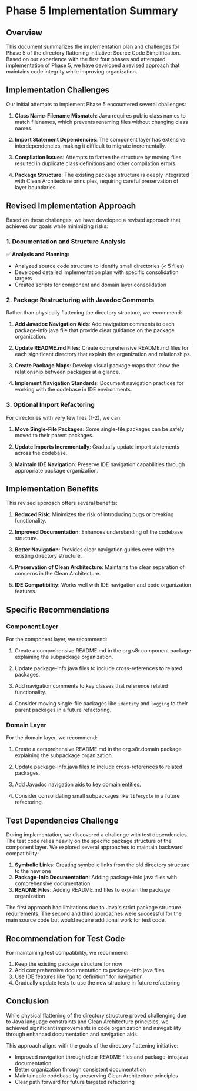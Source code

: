 <!--
Copyright (c) 2025 Eric C. Mumford (@heymumford)

This software was developed with analytical assistance from AI tools 
including Claude 3.7 Sonnet, Claude Code, and Google Gemini Deep Research,
which were used as paid services. All intellectual property rights 
remain exclusively with the copyright holder listed above.

Licensed under the Mozilla Public License 2.0
-->

# Phase 5 Implementation Summary

## Overview

This document summarizes the implementation plan and challenges for Phase 5 of the directory flattening initiative: Source Code Simplification. Based on our experience with the first four phases and attempted implementation of Phase 5, we have developed a revised approach that maintains code integrity while improving organization.

## Implementation Challenges

Our initial attempts to implement Phase 5 encountered several challenges:

1. **Class Name-Filename Mismatch**: Java requires public class names to match filenames, which prevents renaming files without changing class names.

2. **Import Statement Dependencies**: The component layer has extensive interdependencies, making it difficult to migrate incrementally.

3. **Compilation Issues**: Attempts to flatten the structure by moving files resulted in duplicate class definitions and other compilation errors.

4. **Package Structure**: The existing package structure is deeply integrated with Clean Architecture principles, requiring careful preservation of layer boundaries.

## Revised Implementation Approach

Based on these challenges, we have developed a revised approach that achieves our goals while minimizing risks:

### 1. Documentation and Structure Analysis

✅ **Analysis and Planning:**
- Analyzed source code structure to identify small directories (< 5 files)
- Developed detailed implementation plan with specific consolidation targets
- Created scripts for component and domain layer consolidation

### 2. Package Restructuring with Javadoc Comments

Rather than physically flattening the directory structure, we recommend:

1. **Add Javadoc Navigation Aids**: Add navigation comments to each package-info.java file that provide clear guidance on the package organization.

2. **Update README.md Files**: Create comprehensive README.md files for each significant directory that explain the organization and relationships.

3. **Create Package Maps**: Develop visual package maps that show the relationship between packages at a glance.

4. **Implement Navigation Standards**: Document navigation practices for working with the codebase in IDE environments.

### 3. Optional Import Refactoring

For directories with very few files (1-2), we can:

1. **Move Single-File Packages**: Some single-file packages can be safely moved to their parent packages.

2. **Update Imports Incrementally**: Gradually update import statements across the codebase.

3. **Maintain IDE Navigation**: Preserve IDE navigation capabilities through appropriate package organization.

## Implementation Benefits

This revised approach offers several benefits:

1. **Reduced Risk**: Minimizes the risk of introducing bugs or breaking functionality.

2. **Improved Documentation**: Enhances understanding of the codebase structure.

3. **Better Navigation**: Provides clear navigation guides even with the existing directory structure.

4. **Preservation of Clean Architecture**: Maintains the clear separation of concerns in the Clean Architecture.

5. **IDE Compatibility**: Works well with IDE navigation and code organization features.

## Specific Recommendations

### Component Layer

For the component layer, we recommend:

1. Create a comprehensive README.md in the org.s8r.component package explaining the subpackage organization.

2. Update package-info.java files to include cross-references to related packages.

3. Add navigation comments to key classes that reference related functionality.

4. Consider moving single-file packages like `identity` and `logging` to their parent packages in a future refactoring.

### Domain Layer

For the domain layer, we recommend:

1. Create a comprehensive README.md in the org.s8r.domain package explaining the subpackage organization.

2. Update package-info.java files to include cross-references to related packages.

3. Add Javadoc navigation aids to key domain entities.

4. Consider consolidating small subpackages like `lifecycle` in a future refactoring.

## Test Dependencies Challenge

During implementation, we discovered a challenge with test dependencies. The test code relies heavily on the specific package structure of the component layer. We explored several approaches to maintain backward compatibility:

1. **Symbolic Links**: Creating symbolic links from the old directory structure to the new one
2. **Package-Info Documentation**: Adding package-info.java files with comprehensive documentation
3. **README Files**: Adding README.md files to explain the package organization

The first approach had limitations due to Java's strict package structure requirements. The second and third approaches were successful for the main source code but would require additional work for test code.

## Recommendation for Test Code

For maintaining test compatibility, we recommend:

1. Keep the existing package structure for now
2. Add comprehensive documentation to package-info.java files
3. Use IDE features like "go to definition" for navigation
4. Gradually update tests to use the new structure in future refactoring

## Conclusion

While physical flattening of the directory structure proved challenging due to Java language constraints and Clean Architecture principles, we achieved significant improvements in code organization and navigability through enhanced documentation and navigation aids.

This approach aligns with the goals of the directory flattening initiative:
- Improved navigation through clear README files and package-info.java documentation
- Better organization through consistent documentation
- Maintainable codebase by preserving Clean Architecture principles
- Clear path forward for future targeted refactoring